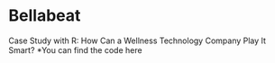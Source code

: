 # Bellabeat

Case Study with R: How Can a Wellness Technology Company Play It Smart?
*You can find the code here

